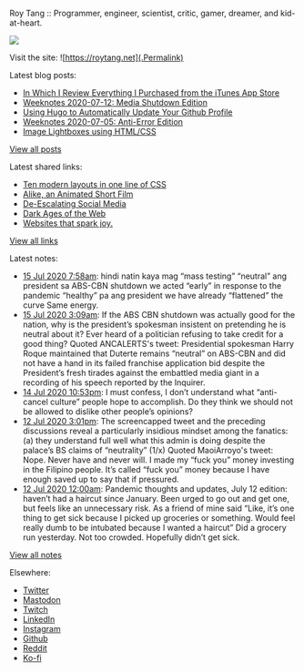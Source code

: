 Roy Tang :: Programmer, engineer, scientist, critic, gamer, dreamer, and kid-at-heart.

![](https://roytang.net/img/profile.jpg)

Visit the site: ![https://roytang.net](.Permalink)

Latest blog posts:
    

- [In Which I Review Everything I Purchased from the iTunes App Store](https://roytang.net/2020/07/itunes-purchases/)
- [Weeknotes 2020-07-12: Media Shutdown Edition](https://roytang.net/2020/07/weeknotes-07-12/)
- [Using Hugo to Automatically Update Your Github Profile](https://roytang.net/2020/07/hugo-update-github-profile/)
- [Weeknotes 2020-07-05: Anti-Error Edition](https://roytang.net/2020/07/weeknotes-07-05/)
- [Image Lightboxes using HTML/CSS](https://roytang.net/2020/07/image-lightboxes-using-html/css/)

[View all posts](https://roytang.net/blog)

Latest shared links:
    

- [Ten modern layouts in one line of CSS](https://roytang.net/2020/07/ten-modern-layouts-in-one-line-of-css/)
- [Alike, an Animated Short Film](https://roytang.net/2020/07/alike-an-animated-short-film/)
- [De-Escalating Social Media](https://roytang.net/2020/07/de-escalating-social-media/)
- [Dark Ages of the Web](https://roytang.net/2020/07/dark-ages-of-the-web/)
- [Websites that spark joy.](https://roytang.net/2020/07/websites-that-spark-joy/)

[View all links](https://roytang.net/links)

Latest notes:
    

- [15 Jul 2020 7:58am](https://roytang.net/2020/07/1283309985632378880/): hindi natin kaya mag &ldquo;mass testing&rdquo;
  &ldquo;neutral&rdquo; ang president sa ABS-CBN shutdown
  we acted &ldquo;early&rdquo; in response to the pandemic
  &ldquo;healthy&rdquo; pa ang president
  we have already &ldquo;flattened&rdquo; the curve
  Same energy.
- [15 Jul 2020 3:09am](https://roytang.net/2020/07/1283237290664292359/): If the ABS CBN shutdown was actually good for the nation, why is the president&rsquo;s spokesman insistent on pretending he is neutral about it? Ever heard of a politician refusing to take credit for a good thing?
Quoted ANCALERTS&#39;s tweet:   Presidential spokesman Harry Roque maintained that Duterte remains &ldquo;neutral&rdquo; on ABS-CBN and did not have a hand in its failed franchise application bid despite the President&rsquo;s fresh tirades against the embattled media giant in a recording of his speech reported by the Inquirer.
- [14 Jul 2020 10:53pm](https://roytang.net/2020/07/1283172770377940992/): I must confess, I don&rsquo;t understand what &ldquo;anti-cancel culture&rdquo; people hope to accomplish. Do they think we should not be allowed to dislike other people&rsquo;s opinions?
- [12 Jul 2020 3:01pm](https://roytang.net/2020/07/1282329311496695808/): The screencapped tweet and the preceding discussions reveal a particularly insidious mindset among the fanatics: (a) they understand full well what this admin is doing despite the palace&rsquo;s BS claims of &ldquo;neutrality&rdquo; (1/x)
Quoted MaoiArroyo&#39;s tweet:   Nope. Never have and never will. I made my &ldquo;fuck you&rdquo; money investing in the Filipino people. It&rsquo;s called &ldquo;fuck you&rdquo; money because I have enough saved up to say that if pressured.
- [12 Jul 2020 12:00am](https://roytang.net/2020/07/covid19-07-12/): Pandemic thoughts and updates, July 12 edition:
 haven&rsquo;t had a haircut since January. Been urged to go out and get one, but feels like an unnecessary risk. As a friend of mine said &ldquo;Like, it&rsquo;s one thing to get sick because I picked up groceries or something. Would feel really dumb to be intubated because I wanted a haircut&rdquo; Did a grocery run yesterday. Not too crowded. Hopefully didn&rsquo;t get sick.

[View all notes](https://roytang.net/notes)

Elsewhere:

- [Twitter](https://twitter.com/roytang)
- [Mastodon](https://mastodon.technology/@roytang)
- [Twitch](https://twitch.tv/twitchyroy)
- [LinkedIn](https://www.linkedin.com/in/roytang)
- [Instagram](https://instagram.com/roytang0400)
- [Github](https://github.com/roytang)
- [Reddit](https://reddit.com/u/hungryroy)
- [Ko-fi](https://ko-fi.com/roytang)